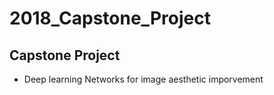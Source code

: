 # 2018_Capstone_Project

## Capstone Project
- Deep learning Networks for image aesthetic imporvement

